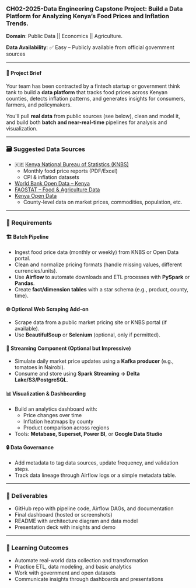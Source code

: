 ### **CH02-2025-Data Engineering Capstone Project: Build a Data Platform for Analyzing Kenya’s Food Prices and Inflation Trends.**

**Domain**: Public Data || Economics || Agriculture.

**Data Availability**: ✅ Easy – Publicly available from official government sources  

---
#### **🧩 Project Brief**

Your team has been contracted by a fintech startup or government think tank to build a **data platform** that tracks food prices across Kenyan counties, detects inflation patterns, and generates insights for consumers, farmers, and policymakers.

You'll pull **real data** from public sources (see below), clean and model it, and build both **batch and near-real-time** pipelines for analysis and visualization.

---

### **🗃️ Suggested Data Sources**
- 🇰🇪 [Kenya National Bureau of Statistics (KNBS)](https://www.knbs.or.ke/)
  - Monthly food price reports (PDF/Excel)
  - CPI & inflation datasets  
- [World Bank Open Data – Kenya](https://data.worldbank.org/country/kenya)
- [FAOSTAT – Food & Agriculture Data](https://www.fao.org/faostat/)
- [Kenya Open Data](https://opendata.go.ke/)  
  - County-level data on market prices, commodities, population, etc.

---

### **🔧 Requirements**

#### **🏗️ Batch Pipeline**
- Ingest food price data (monthly or weekly) from KNBS or Open Data portal.
- Clean and normalize pricing formats (handle missing values, different currencies/units).
- Use **Airflow** to automate downloads and ETL processes with **PySpark** or **Pandas**.
- Create **fact/dimension tables** with a star schema (e.g., product, county, time).

#### **🌐 Optional Web Scraping Add-on**
- Scrape data from a public market pricing site or KNBS portal (if available).
- Use **BeautifulSoup** or **Selenium** (optional, only if permitted).

#### **📡 Streaming Component (Optional but Impressive)**
- Simulate daily market price updates using a **Kafka producer** (e.g., tomatoes in Nairobi).
- Consume and store using **Spark Streaming → Delta Lake/S3/PostgreSQL**.

#### **📊 Visualization & Dashboarding**
- Build an analytics dashboard with:
  - Price changes over time
  - Inflation heatmaps by county
  - Product comparison across regions
- Tools: **Metabase, Superset, Power BI**, or **Google Data Studio**

#### **🔒 Data Governance**
- Add metadata to tag data sources, update frequency, and validation steps.
- Track data lineage through Airflow logs or a simple metadata table.

---

### **📁 Deliverables**
- GitHub repo with pipeline code, Airflow DAGs, and documentation
- Final dashboard (hosted or screenshots)
- README with architecture diagram and data model
- Presentation deck with insights and demo

---

### **🧠 Learning Outcomes**
- Automate real-world data collection and transformation  
- Practice ETL, data modeling, and basic analytics  
- Work with government and open datasets  
- Communicate insights through dashboards and presentations  

